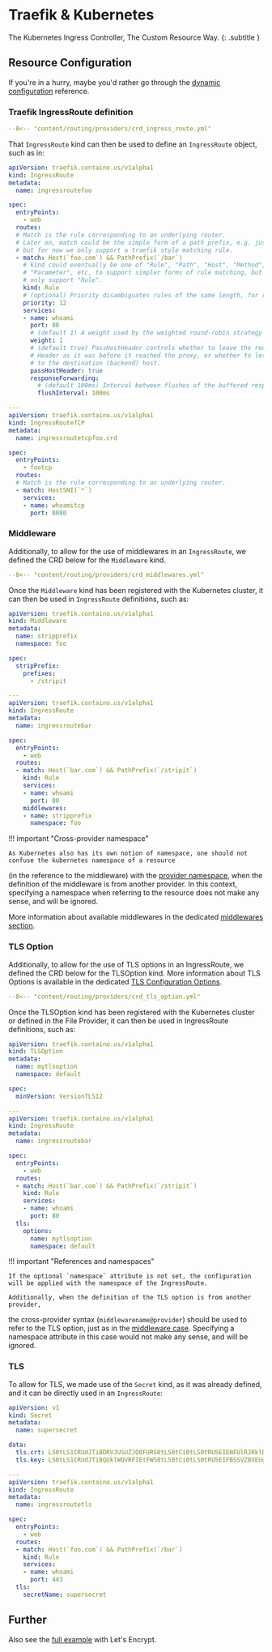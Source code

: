# Traefik & Kubernetes

The Kubernetes Ingress Controller, The Custom Resource Way.
{: .subtitle }

## Resource Configuration

If you're in a hurry, maybe you'd rather go through the [dynamic configuration](../../reference/dynamic-configuration/kubernetes-crd.md) reference.

### Traefik IngressRoute definition

```yaml
--8<-- "content/routing/providers/crd_ingress_route.yml"
```

That `IngressRoute` kind can then be used to define an `IngressRoute` object, such as in:

```yaml
apiVersion: traefik.containo.us/v1alpha1
kind: IngressRoute
metadata:
  name: ingressroutefoo

spec:
  entryPoints:
    - web
  routes:
  # Match is the rule corresponding to an underlying router.
  # Later on, match could be the simple form of a path prefix, e.g. just "/bar",
  # but for now we only support a traefik style matching rule.
  - match: Host(`foo.com`) && PathPrefix(`/bar`)
    # kind could eventually be one of "Rule", "Path", "Host", "Method", "Header",
    # "Parameter", etc, to support simpler forms of rule matching, but for now we
    # only support "Rule".
    kind: Rule
    # (optional) Priority disambiguates rules of the same length, for route matching.
    priority: 12
    services:
    - name: whoami
      port: 80
      # (default 1) A weight used by the weighted round-robin strategy (WRR).  
      weight: 1
      # (default true) PassHostHeader controls whether to leave the request's Host
      # Header as it was before it reached the proxy, or whether to let the proxy set it
      # to the destination (backend) host.
      passHostHeader: true
      responseForwarding:
        # (default 100ms) Interval between flushes of the buffered response body to the client.
        flushInterval: 100ms

---
apiVersion: traefik.containo.us/v1alpha1
kind: IngressRouteTCP
metadata:
  name: ingressroutetcpfoo.crd

spec:
  entryPoints:
    - footcp
  routes:
  # Match is the rule corresponding to an underlying router.
  - match: HostSNI(`*`)
    services:
    - name: whoamitcp
      port: 8080
```

### Middleware

Additionally, to allow for the use of middlewares in an `IngressRoute`, we defined the CRD below for the `Middleware` kind.

```yaml
--8<-- "content/routing/providers/crd_middlewares.yml"
```

Once the `Middleware` kind has been registered with the Kubernetes cluster, it can then be used in `IngressRoute` definitions, such as:

```yaml
apiVersion: traefik.containo.us/v1alpha1
kind: Middleware
metadata:
  name: stripprefix
  namespace: foo

spec:
  stripPrefix:
    prefixes:
      - /stripit

---
apiVersion: traefik.containo.us/v1alpha1
kind: IngressRoute
metadata:
  name: ingressroutebar

spec:
  entryPoints:
    - web
  routes:
  - match: Host(`bar.com`) && PathPrefix(`/stripit`)
    kind: Rule
    services:
    - name: whoami
      port: 80
    middlewares:
    - name: stripprefix
      namespace: foo
```

!!! important "Cross-provider namespace"

	As Kubernetes also has its own notion of namespace, one should not confuse the kubernetes namespace of a resource
(in the reference to the middleware) with the [provider namespace](../../middlewares/overview.md#provider-namespace),
when the definition of the middleware is from another provider.
In this context, specifying a namespace when referring to the resource does not make any sense, and will be ignored.

More information about available middlewares in the dedicated [middlewares section](../../middlewares/overview.md).

### TLS Option

Additionally, to allow for the use of TLS options in an IngressRoute, we defined the CRD below for the TLSOption kind.
More information about TLS Options is available in the dedicated [TLS Configuration Options](../../../https/tls/#tls-options).

```yaml
--8<-- "content/routing/providers/crd_tls_option.yml"
```

Once the TLSOption kind has been registered with the Kubernetes cluster or defined in the File Provider, it can then be used in IngressRoute definitions, such as:

```yaml
apiVersion: traefik.containo.us/v1alpha1
kind: TLSOption
metadata:
  name: mytlsoption
  namespace: default

spec:
  minVersion: VersionTLS12

---
apiVersion: traefik.containo.us/v1alpha1
kind: IngressRoute
metadata:
  name: ingressroutebar

spec:
  entryPoints:
    - web
  routes:
  - match: Host(`bar.com`) && PathPrefix(`/stripit`)
    kind: Rule
    services:
    - name: whoami
      port: 80
  tls:
    options: 
      name: mytlsoption
      namespace: default
```

!!! important "References and namespaces"

    If the optional `namespace` attribute is not set, the configuration will be applied with the namespace of the IngressRoute.

	Additionally, when the definition of the TLS option is from another provider,
the cross-provider syntax (`middlewarename@provider`) should be used to refer to the TLS option,
just as in the [middleware case](../../middlewares/overview.md#provider-namespace).
Specifying a namespace attribute in this case would not make any sense, and will be ignored.

### TLS

To allow for TLS, we made use of the `Secret` kind, as it was already defined, and it can be directly used in an `IngressRoute`:

```yaml
apiVersion: v1
kind: Secret
metadata:
  name: supersecret

data:
  tls.crt: LS0tLS1CRUdJTiBDRVJUSUZJQ0FURS0tLS0tCi0tLS0tRU5EIENFUlRJRklDQVRFLS0tLS0=
  tls.key: LS0tLS1CRUdJTiBQUklWQVRFIEtFWS0tLS0tCi0tLS0tRU5EIFBSSVZBVEUgS0VZLS0tLS0=

---
apiVersion: traefik.containo.us/v1alpha1
kind: IngressRoute
metadata:
  name: ingressroutetls

spec:
  entryPoints:
    - web
  routes:
  - match: Host(`foo.com`) && PathPrefix(`/bar`)
    kind: Rule
    services:
    - name: whoami
      port: 443
  tls:
    secretName: supersecret
```

## Further

Also see the [full example](../../user-guides/crd-acme/index.md) with Let's Encrypt.
